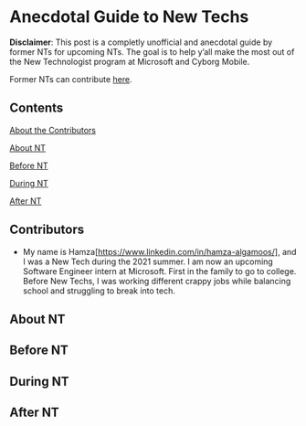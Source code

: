 # Anecdotal Guide to New Techs
**Disclaimer**: This post is a completly unofficial and anecdotal guide by former NTs for upcoming NTs. The goal is to help y’all make the most out of the New Technologist program at Microsoft and Cyborg Mobile. 

Former NTs can contribute [here](CONTRIBUTE.md).

## Contents
[About the Contributors](##-contributors)

[About NT](##-about-nt)

[Before NT](##-before-nt)

[During NT](##-during-nt)

[After NT](##-after-nt)


## Contributors
* My name is Hamza[https://www.linkedin.com/in/hamza-algamoos/], and I was a New Tech during the 2021 summer. I am now an upcoming Software Engineer intern at Microsoft. First in the family to go to college. Before New Techs, I was working different crappy jobs while balancing school and struggling to break into tech. 

## About NT

## Before NT

## During NT

## After NT

